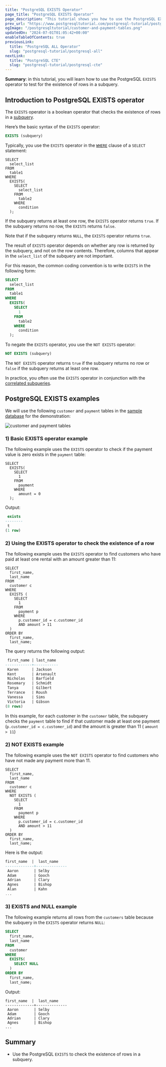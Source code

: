 ```yaml
---
title: "PostgreSQL EXISTS Operator"
page_title: "PostgreSQL EXISTS Operator"
page_description: "This tutorial shows you how to use the PostgreSQL EXISTS operator to check the existence of rows in the subquery."
prev_url: "https://www.postgresqltutorial.com/postgresql-tutorial/postgresql-exists/"
ogImage: "/postgresqltutorial/customer-and-payment-tables.png"
updatedOn: "2024-07-01T01:05:42+00:00"
enableTableOfContents: true
previousLink: 
  title: "PostgreSQL ALL Operator"
  slug: "postgresql-tutorial/postgresql-all"
nextLink: 
  title: "PostgreSQL CTE"
  slug: "postgresql-tutorial/postgresql-cte"
---
```





**Summary**: in this tutorial, you will learn how to use the PostgreSQL `EXISTS` operator to test for the existence of rows in a subquery.


## Introduction to PostgreSQL EXISTS operator

The `EXISTS` operator is a boolean operator that checks the existence of rows in a [subquery](postgresql-subquery).

Here’s the basic syntax of the `EXISTS` operator:


```sql
EXISTS (subquery)
```
Typically, you use the `EXISTS` operator in the [`WHERE`](postgresql-where) clause of a `SELECT` statement:


```
SELECT 
  select_list 
FROM 
  table1 
WHERE 
  EXISTS(
    SELECT 
      select_list 
    FROM 
      table2 
    WHERE 
      condition
  );
```
If the subquery returns at least one row, the `EXISTS` operator returns `true`. If the subquery returns no row, the `EXISTS` returns `false`.

Note that if the subquery returns `NULL`, the `EXISTS` operator returns `true`.

The result of `EXISTS` operator depends on whether any row is returned by the subquery, and not on the row contents. Therefore, columns that appear in the `select_list` of the subquery are not important.

For this reason, the common coding convention is to write `EXISTS` in the following form:


```sql
SELECT 
  select_list 
FROM 
  table1 
WHERE 
  EXISTS(
    SELECT 
      1
    FROM 
      table2 
    WHERE 
      condition
  );
```
To negate the `EXISTS` operator, you use the `NOT EXISTS` operator:


```sql
NOT EXISTS (subquery)
```
The `NOT EXISTS` operator returns `true` if the subquery returns no row or `false` if the subquery returns at least one row.

In practice, you often use the `EXISTS` operator in conjunction with the [correlated subqueries](postgresql-correlated-subquery).


## PostgreSQL EXISTS examples

We will use the following `customer` and `payment` tables in the [sample database](../postgresql-getting-started/postgresql-sample-database) for the demonstration:

![customer and payment tables](/postgresqltutorial/customer-and-payment-tables.png)
### 1\) Basic EXISTS operator example

The following example uses the `EXISTS` operator to check if the payment value is zero exists in the `payment` table:


```
SELECT 
  EXISTS(
    SELECT 
      1 
    FROM
      payment 
    WHERE 
      amount = 0
  );
```
Output:


```sql
 exists
--------
 t
(1 row)
```

### 2\) Using the EXISTS operator to check the existence of a row

The following example uses the `EXISTS` operator to find customers who have paid at least one rental with an amount greater than 11:


```
SELECT 
  first_name, 
  last_name 
FROM 
  customer c 
WHERE 
  EXISTS (
    SELECT 
      1 
    FROM 
      payment p 
    WHERE 
      p.customer_id = c.customer_id 
      AND amount > 11
  ) 
ORDER BY 
  first_name, 
  last_name;
```
The query returns the following output:


```sql
 first_name | last_name
------------+-----------
 Karen      | Jackson
 Kent       | Arsenault
 Nicholas   | Barfield
 Rosemary   | Schmidt
 Tanya      | Gilbert
 Terrance   | Roush
 Vanessa    | Sims
 Victoria   | Gibson
(8 rows)
```
In this example, for each customer in the `customer` table, the subquery checks the `payment` table to find if that customer made at least one payment (`p.customer_id = c.customer_id`) and the amount is greater than 11 ( `amount > 11`)


### 2\) NOT EXISTS example

The following example uses the `NOT EXISTS` operator to find customers who have not made any payment more than 11\.


```
SELECT 
  first_name, 
  last_name 
FROM 
  customer c 
WHERE 
  NOT EXISTS (
    SELECT 
      1 
    FROM 
      payment p 
    WHERE 
      p.customer_id = c.customer_id 
      AND amount > 11
  ) 
ORDER BY 
  first_name, 
  last_name;
```
Here is the output:


```sql
first_name  |  last_name
-------------+--------------
 Aaron       | Selby
 Adam        | Gooch
 Adrian      | Clary
 Agnes       | Bishop
 Alan        | Kahn
...
```

### 3\) EXISTS and NULL example

The following example returns all rows from the `customers` table because the subquery in the `EXISTS` operator returns `NULL`:


```sql
SELECT 
  first_name, 
  last_name 
FROM 
  customer 
WHERE 
  EXISTS(
    SELECT NULL
  ) 
ORDER BY 
  first_name, 
  last_name;
```
Output:


```
first_name  |  last_name
-------------+--------------
 Aaron       | Selby
 Adam        | Gooch
 Adrian      | Clary
 Agnes       | Bishop
...
```

## Summary

* Use the PostgreSQL `EXISTS` to check the existence of rows in a subquery.

